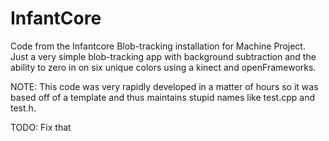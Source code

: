 InfantCore
==========

Code from the Infantcore Blob-tracking installation for Machine Project. Just a very simple blob-tracking app with background subtraction and the ability to zero in on six unique colors using a kinect and openFrameworks.

NOTE: This code was very rapidly developed in a matter of hours so it was based off of a template and thus maintains stupid names like test.cpp and test.h.

TODO:
  Fix that
